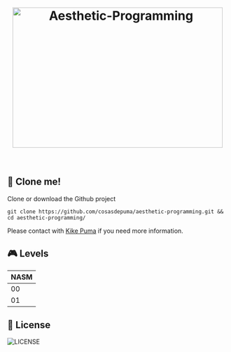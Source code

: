 <h1 align="center">
 <img src="https://cdn.rawgit.com/CosasDePuma/Aesthetic-Programming/384ffa5a/.img/logo.jpg" alt="Aesthetic-Programming" width="480" height="320">
</h1>

&nbsp;

:floppy_disk: Clone me!
----

Clone or download the Github project
 ```git
git clone https://github.com/cosasdepuma/aesthetic-programming.git && cd aesthetic-programming/
```

Please contact with [Kike Puma](https://linkedin.com/in/kikepuma) if you need more information.

:video_game: Levels
----
| NASM |
| ---- |
| 00 | HelloWorld |
| 01 | Nice2Meet |

:page_with_curl: License
----

![LICENSE](https://img.shields.io/github/license/CosasDePuma/Aesthetic-Programming.svg?style=flat-square)